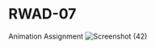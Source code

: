 # RWAD-07
Animation Assignment
![Screenshot (42)](https://user-images.githubusercontent.com/80274745/148691446-d0224f57-9b5f-43a0-92d7-a399b4cd1d9e.png)
